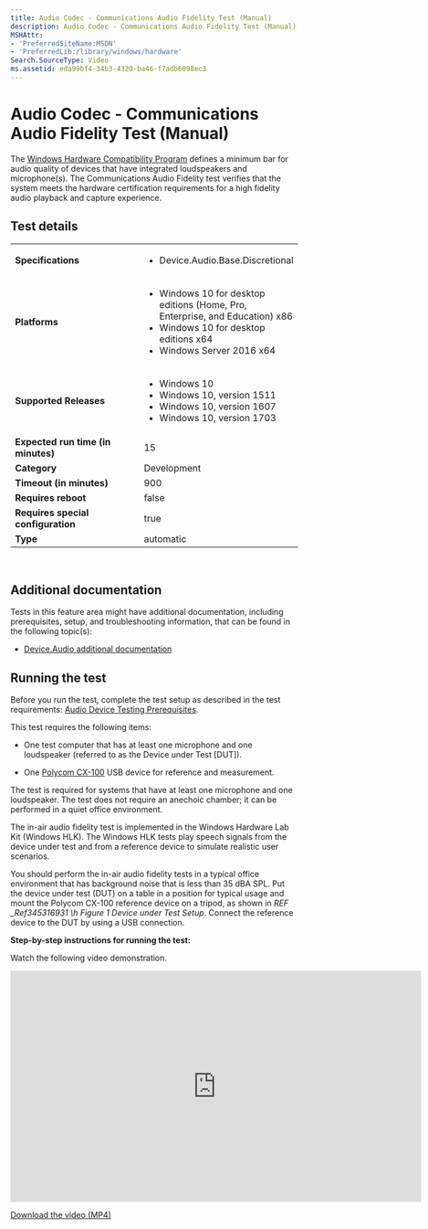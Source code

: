 ```yaml
---
title: Audio Codec - Communications Audio Fidelity Test (Manual)
description: Audio Codec - Communications Audio Fidelity Test (Manual)
MSHAttr:
- 'PreferredSiteName:MSDN'
- 'PreferredLib:/library/windows/hardware'
Search.SourceType: Video
ms.assetid: eda99bf4-34b3-4320-ba46-f7adb6098ec3
---
```


# <span id="p_hlk_test.8b2c652c-71c3-4f8b-a1d2-dc40cb660168"></span>Audio Codec - Communications Audio Fidelity Test (Manual)


The [Windows Hardware Compatibility Program](..\user\windows-hardware-compatibility-program-overview.md) defines a minimum bar for audio quality of devices that have integrated loudspeakers and microphone(s). The Communications Audio Fidelity test verifies that the system meets the hardware certification requirements for a high fidelity audio playback and capture experience.

## <span id="Test_details"></span><span id="test_details"></span><span id="TEST_DETAILS"></span>Test details


<table>
<colgroup>
<col width="50%" />
<col width="50%" />
</colgroup>
<tbody>
<tr class="odd">
<td><strong>Specifications</strong></td>
<td><ul>
<li>Device.Audio.Base.Discretional</li>
</ul></td>
</tr>
<tr class="even">
<td><strong>Platforms</strong></td>
<td><ul>
<li>Windows 10 for desktop editions (Home, Pro, Enterprise, and Education) x86</li>
<li>Windows 10 for desktop editions x64</li>
<li>Windows Server 2016 x64</li>
</ul></td>
</tr>
<tr class="odd">
<td><strong>Supported Releases</strong></td>
<td><ul>
<li>Windows 10</li>
<li>Windows 10, version 1511</li>
<li>Windows 10, version 1607</li>
<li>Windows 10, version 1703</li>
</ul></td>
</tr>
<tr class="even">
<td><strong>Expected run time (in minutes)</strong></td>
<td>15</td>
</tr>
<tr class="odd">
<td><strong>Category</strong></td>
<td>Development</td>
</tr>
<tr class="even">
<td><strong>Timeout (in minutes)</strong></td>
<td>900</td>
</tr>
<tr class="odd">
<td><strong>Requires reboot</strong></td>
<td>false</td>
</tr>
<tr class="even">
<td><strong>Requires special configuration</strong></td>
<td>true</td>
</tr>
<tr class="odd">
<td><strong>Type</strong></td>
<td>automatic</td>
</tr>
</tbody>
</table>

 

## <span id="Additional_documentation"></span><span id="additional_documentation"></span><span id="ADDITIONAL_DOCUMENTATION"></span>Additional documentation


Tests in this feature area might have additional documentation, including prerequisites, setup, and troubleshooting information, that can be found in the following topic(s):

-   [Device.Audio additional documentation](device-audio-additional-documentation.md)

## <span id="Running_the_test"></span><span id="running_the_test"></span><span id="RUNNING_THE_TEST"></span>Running the test


Before you run the test, complete the test setup as described in the test requirements: [Audio Device Testing Prerequisites](audio-device-testing-prerequisites.md).

This test requires the following items:

-   One test computer that has at least one microphone and one loudspeaker (referred to as the Device under Test \[DUT\]).

-   One [Polycom CX-100](http://www.polycom.com/products-services/products-for-microsoft/lync-optimized/cx100-desktop-phone.mdl) USB device for reference and measurement.

The test is required for systems that have at least one microphone and one loudspeaker. The test does not require an anechoic chamber; it can be performed in a quiet office environment.

The in-air audio fidelity test is implemented in the Windows Hardware Lab Kit (Windows HLK). The Windows HLK tests play speech signals from the device under test and from a reference device to simulate realistic user scenarios.

You should perform the in-air audio fidelity tests in a typical office environment that has background noise that is less than 35 dBA SPL. Put the device under test (DUT) on a table in a position for typical usage and mount the Polycom CX-100 reference device on a tripod, as shown in *REF \_Ref345316931 \\h Figure 1 Device under Test Setup*. Connect the reference device to the DUT by using a USB connection.

**Step-by-step instructions for running the test:**

Watch the following video demonstration.

<iframe src="https://hubs-video.ssl.catalog.video.msn.com/embed/b3ddde19-0fcd-4e66-b989-db498a44cc53/IA?csid=ux-en-us&MsnPlayerLeadsWith=html&PlaybackMode=Inline&MsnPlayerDisplayShareBar=false&MsnPlayerDisplayInfoButton=false&iframe=true&QualityOverride=HD" width="720" height="405" allowFullScreen="true" frameBorder="0" scrolling="no"></iframe>

[Download the video (MP4)](http://content1.catalog.video.msn.com/e2/ds/30519e58-2c10-45c3-bbfe-68ae25328706.mp4)






